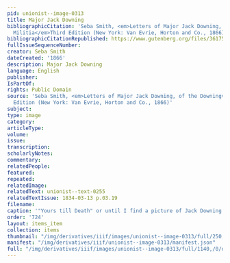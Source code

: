 ```yaml
---
pid: unionist--image-0313
title: Major Jack Downing
bibliographicCitation: 'Seba Smith, <em>Letters of Major Jack Downing, of the Downingville
  Militia</em>Third Edition (New York: Van Evrie, Horton and Co., 1866)'
bibliographicCitationRepublished: https://www.gutenberg.org/files/36175/36175-h/36175-h.htm
fullIssueSequenceNumber: 
creator: Seba Smith
dateCreated: '1866'
description: Major Jack Downing
language: English
publisher: 
IsPartOf: 
rights: Public Domain
source: 'Seba Smith, <em>Letters of Major Jack Downing, of the Downingville Militia</em>Third
  Edition (New York: Van Evrie, Horton and Co., 1866)'
subject: 
type: image
category: 
articleType: 
volume: 
issue: 
transcription: 
scholarlyNotes: 
commentary: 
relatedPeople: 
featured: 
repeated: 
relatedImage: 
relatedText: unionist--text-0255
relatedTextIssue: 1834-03-13 p.03.19
filename: 
caption: '"Yours till Death" or until I find a picture of Jack Downing''s mouse'
order: '724'
layout: items_item
collection: items
thumbnail: "/img/derivatives/iiif/images/unionist--image-0313/full/250,/0/default.jpg"
manifest: "/img/derivatives/iiif/unionist--image-0313/manifest.json"
full: "/img/derivatives/iiif/images/unionist--image-0313/full/1140,/0/default.jpg"
---
```

